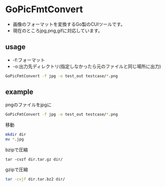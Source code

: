 # GoPicFmtConvert

* 画像のフォーマットを変換するGo製のCUIツールです。
* 現在のところjpg,png,gifに対応しています。

## usage
* -f:フォーマット
* -o:出力先ディレクトリ(指定しなかったら元のファイルと同じ場所に出力)

```bash
GoPicFmtConvert -f jpg -o test_out testcase/*.png 
```

## example
pngのファイルをjpgに
```bash
GoPicFmtConvert -f jpg -o test_out testcase/*.png 
```

移動
```bash
mkdir dir
mv *.jpg 
```

bzipで圧縮
```
tar -cvzf dir.tar.gz dir/
```

gzipで圧縮
```bash
tar -cvjf dir.tar.bz2 dir/
```
